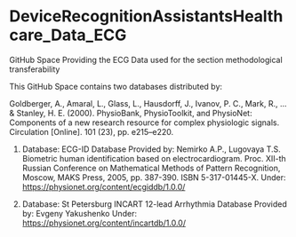 # DeviceRecognitionAssistantsHealthcare_Data_ECG
GitHub Space Providing the ECG Data used for the section methodological transferability

This GitHub Space contains two databases distributed by: 

Goldberger, A., Amaral, L., Glass, L., Hausdorff, J., Ivanov, P. C., Mark, R., ... & Stanley, H. E. (2000). PhysioBank, PhysioToolkit, and PhysioNet: Components of a new research resource for complex physiologic signals. Circulation [Online]. 101 (23), pp. e215–e220.


1. Database: ECG-ID Database
Provided by: Nemirko A.P., Lugovaya T.S. Biometric human identification based on electrocardiogram. Proc. XII-th Russian Conference on Mathematical Methods of Pattern Recognition, Moscow, MAKS Press, 2005, pp. 387-390. ISBN 5-317-01445-X.
Under: https://physionet.org/content/ecgiddb/1.0.0/

3. Database: St Petersburg INCART 12-lead Arrhythmia Database
Provided by: Evgeny Yakushenko
Under: https://physionet.org/content/incartdb/1.0.0/  
